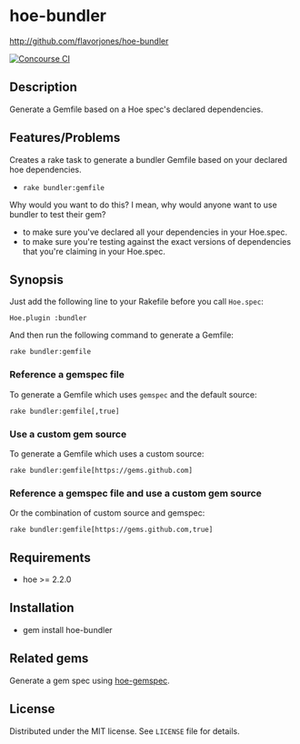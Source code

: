 # hoe-bundler

http://github.com/flavorjones/hoe-bundler

[![Concourse CI](https://ci.nokogiri.org/api/v1/teams/flavorjones/pipelines/hoe-bundler/badge)](https://ci.nokogiri.org/teams/flavorjones/pipelines/hoe-bundler)


## Description

Generate a Gemfile based on a Hoe spec's declared dependencies.


## Features/Problems

Creates a rake task to generate a bundler Gemfile based on your declared hoe dependencies.

* `rake bundler:gemfile`

Why would you want to do this? I mean, why would anyone want to use bundler to test their gem?

* to make sure you've declared all your dependencies in your Hoe.spec.
* to make sure you're testing against the exact versions of dependencies that you're claiming in your Hoe.spec.


## Synopsis

Just add the following line to your Rakefile before you call `Hoe.spec`:

    Hoe.plugin :bundler

And then run the following command to generate a Gemfile:

    rake bundler:gemfile


### Reference a gemspec file

To generate a Gemfile which uses `gemspec` and the default source:

    rake bundler:gemfile[,true]

### Use a custom gem source

To generate a Gemfile which uses a custom source:

    rake bundler:gemfile[https://gems.github.com]

### Reference a gemspec file and use a custom gem source

Or the combination of custom source and gemspec:

    rake bundler:gemfile[https://gems.github.com,true]


## Requirements

* hoe >= 2.2.0


## Installation

* gem install hoe-bundler


## Related gems

Generate a gem spec using [hoe-gemspec](http://github.com/flavorjones/hoe-gemspec).


## License

Distributed under the MIT license. See `LICENSE` file for details.
